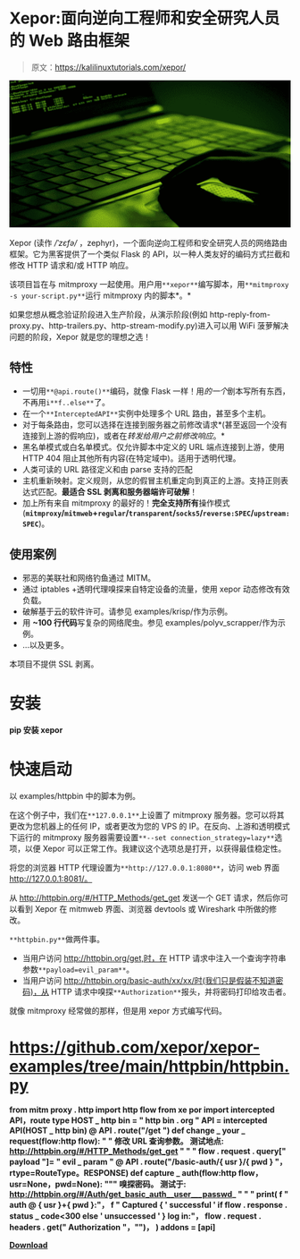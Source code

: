 # Xepor:面向逆向工程师和安全研究人员的 Web 路由框架

> 原文：<https://kalilinuxtutorials.com/xepor/>

[![](img/9b3111717e6ef45924f4897ae833b634.png)](https://blogger.googleusercontent.com/img/b/R29vZ2xl/AVvXsEj6SVXDv2VB_BMFZ4RDOeTVtmpQgLgh1xUsTSnVIUCY09Yhpgq8l11DXeRk_rHXrpbjf5b7svrp8oJSbDfFom5UK3tNzXrIiPAeXQQWe1zVYwnjwmEHSYiaLWZ5XeLXPqaAWwFp0yEYQTDJjQDXQfudFiNQT0QGhBiNuwWawVmOAkKETU2p_VO77-Gt/s728/h41%20(1).png)

Xepor (读作 */ˈzɛfə/* ，zephyr)，一个面向逆向工程师和安全研究人员的网络路由框架。它为黑客提供了一个类似 Flask 的 API，以一种人类友好的编码方式拦截和修改 HTTP 请求和/或 HTTP 响应。

该项目旨在与 mitmproxy 一起使用。用户用`**xepor**`编写脚本，用`**mitmproxy -s your-script.py**`运行 mitmproxy 内的脚本*。*

如果您想从概念验证阶段进入生产阶段，从演示阶段(例如 http-reply-from-proxy.py、http-trailers.py、http-stream-modify.py)进入可以用 WiFi 菠萝解决问题的阶段，Xepor 就是您的理想之选！

## 特性

*   一切用`**@api.route()**`编码，就像 Flask 一样！用*的一个*剧本写所有东西，不再用`i**f..else**`了。
*   在一个`**InterceptedAPI**`实例中处理多个 URL 路由，甚至多个主机。
*   对于每条路由，您可以选择在连接到服务器之前修改请求*(甚至返回一个没有连接到上游的假响应)，或者在*转发给用户之前修改响应*。*
*   黑名单模式或白名单模式。仅允许脚本中定义的 URL 端点连接到上游，使用 HTTP 404 阻止其他所有内容(在特定域中)。适用于透明代理。
*   人类可读的 URL 路径定义和由 parse 支持的匹配
*   主机重新映射。定义规则，从您的假冒主机重定向到真正的上游。支持正则表达式匹配。**最适合 SSL 剥离和服务器端许可破解**！
*   加上所有来自 mitmproxy 的最好的！**完全支持所有**操作模式(**`mitmproxy`/`mitmweb`+`regular`/`transparent`/`socks5`/`reverse:SPEC`/`upstream:SPEC`**)。

## 使用案例

*   邪恶的美联社和网络钓鱼通过 MITM。
*   通过 iptables +透明代理嗅探来自特定设备的流量，使用 xepor 动态修改有效负载。
*   破解基于云的软件许可。请参见 examples/krisp/作为示例。
*   用 **~100 行代码**写复杂的网络爬虫。参见 examples/polyv_scrapper/作为示例。
*   …以及更多。

本项目不提供 SSL 剥离。

# 安装

**pip 安装 xepor**

# 快速启动

以 examples/httpbin 中的脚本为例。

在这个例子中，我们在`**127.0.0.1**`上设置了 mitmproxy 服务器。您可以将其更改为您机器上的任何 IP，或者更改为您的 VPS 的 IP。在反向、上游和透明模式下运行的 mitmproxy 服务器需要设置`**--set connection_strategy=lazy**`选项，以便 Xepor 可以正常工作。我建议这个选项总是打开，以获得最佳稳定性。

将您的浏览器 HTTP 代理设置为`**http://127.0.0.1:8080**`，访问 web 界面 http://127.0.0.1:8081/。

从 http://httpbin.org/#/HTTP_Methods/get_get 发送一个 GET 请求，然后你可以看到 Xepor 在 mitmweb 界面、浏览器 devtools 或 Wireshark 中所做的修改。

`**httpbin.py**`做两件事。

*   当用户访问 http://httpbin.org/get,时，在 HTTP 请求中注入一个查询字符串参数`**payload=evil_param**`。
*   当用户访问 http://httpbin.org/basic-auth/xx/xx/时(我们只是假装不知道密码)，从 HTTP 请求中嗅探`**Authorization**`报头，并将密码打印给攻击者。

就像 mitmproxy 经常做的那样，但是用 xepor 方式编写代码。

# https://github.com/xepor/xepor-examples/tree/main/httpbin/httpbin.py

**from mitm proxy . http import http flow
from xe por import intercepted API，route type
HOST _ http bin = " http bin . org "
API = intercepted API(HOST _ http bin)
@ API . route("/get ")
def change _ your _ request(flow:http flow):
" "
修改 URL 查询参数。
测试地点:
http://httpbin.org/#/HTTP_Methods/get_get
" " "
flow . request . query[" payload "]= " evil _ param "
@ API . route("/basic-auth/{ usr }/{ pwd } "，rtype=RouteType。RESPONSE)
def capture _ auth(flow:http flow，usr=None，pwd=None):
"""
嗅探密码。
测试于:
http://httpbin.org/#/Auth/get_basic_auth__user___passwd_
" " "
print(
f " auth @ { usr }+{ pwd }:"，
f " Captured { ' successful ' if flow . response . status _ code<300 else ' unsuccessed ' } log in:"，
flow . request . headers . get(" Authorization "，"")，
)
addons = [api]**

[**Download**](https://github.com/xepor/xepor)